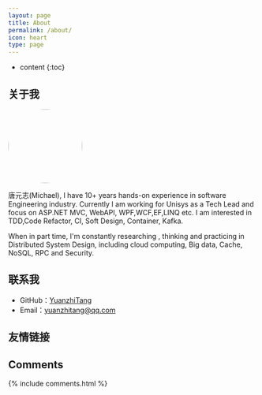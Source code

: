 ```yaml
---
layout: page
title: About
permalink: /about/
icon: heart
type: page
---
```


* content
{:toc}

## 关于我
<div style="margin:10px auto">
<img style="border: 0;height: 150px;width: 150px; border-radius:50%" src="https://yuanzhitang.github.io/images/yuanzhitang.jpg"/>
</div>

唐元志(Michael), I have 10+ years hands-on experience in software Engineering industry. Currently I am working for Unisys as a Tech Lead and focus on 
ASP.NET MVC, WebAPI, WPF,WCF,EF,LINQ etc. I am interested in TDD,Code Refactor, CI, Soft Design, Container, Kafka.

When in part time, I'm constantly researching , thinking and practicing in Distributed System Design, including cloud computing, Big data, Cache, NoSQL, RPC and Security.

<!--
<iframe src="https://githubbadge.appspot.com/gaohaoyang?s=1" style="border: 0;height: 142px;width: 200px;overflow: hidden;" frameBorder="0"></iframe>
-->
## 联系我

* GitHub：[YuanzhiTang](https://github.com/yuanzhitang)
* Email：yuanzhitang@qq.com

## 友情链接

<!--
[羡辙杂俎](http://zhangwenli.com/blog) \| [Anotherhome](https://www.anotherhome.net) \| [Reverland](http://reverland.org/) \| [ZhiLi](http://lizhipower.github.io/) \| [Simmer](http://simmer-jun.github.io/) \| [awthink](http://awthink.net/) \| [Aralic](http://aralic.github.io/) \| [zchen9](http://www.chen9.info/) \| [wuhuaji](http://wuhuaji.me/) \| [lisheng](http://www.lishengcn.cn/) \| [薛彬XueBin](http://axuebin.com/blog/) \| [TBOOX](http://www.tboox.org/cn/) \|  [Ling](http://linglinyp.com/)
-->
## Comments

{% include comments.html %}
